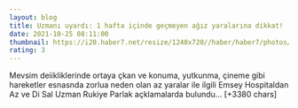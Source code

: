 ```yaml
--- 
layout: blog
title: Uzmanı uyardı: 1 hafta içinde geçmeyen ağız yaralarına dikkat!
date: 2021-10-25 08:11:00
thumbnail: https://i20.haber7.net/resize/1240x720//haber/haber7/photos/2021/43/uzmani_uyardi_1_hafta_icinde_gecmeyen_agiz_yaralarina_dikkat_1635149063_5411.jpg
rating: 3
---
```

Mevsim deiikliklerinde ortaya çkan ve konuma, yutkunma, çineme gibi hareketler esnasnda zorlua neden olan az yaralar ile ilgili Emsey Hospitaldan Az ve Di Sal Uzman Rukiye Parlak açklamalarda bulundu… [+3380 chars]
